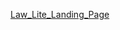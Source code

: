 [Law_Lite_Landing_Page]([https://shahriaranuvab.github.io/Law-Lite-Landing-Page/](https://657f592d1d85b828c5438fab--fascinating-chebakia-da99ed.netlify.app/)https://657f592d1d85b828c5438fab--fascinating-chebakia-da99ed.netlify.app/)
